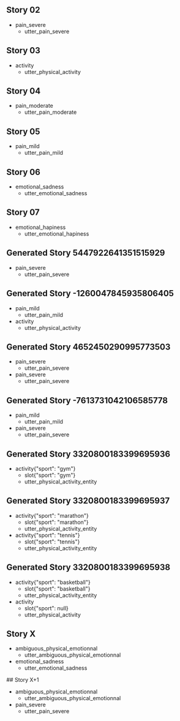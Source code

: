 ## Story 02
* pain_severe
    - utter_pain_severe

## Story 03
* activity
    - utter_physical_activity

## Story 04
* pain_moderate
    - utter_pain_moderate

## Story 05
* pain_mild
    - utter_pain_mild

## Story 06
* emotional_sadness
    - utter_emotional_sadness

## Story 07
* emotional_hapiness
    - utter_emotional_hapiness

## Generated Story 5447922641351515929
* pain_severe
    - utter_pain_severe

## Generated Story -1260047845935806405
* pain_mild
    - utter_pain_mild
* activity
    - utter_physical_activity
## Generated Story 4652450290995773503
* pain_severe
    - utter_pain_severe
* pain_severe
    - utter_pain_severe

## Generated Story -7613731042106585778
* pain_mild
    - utter_pain_mild
* pain_severe
    - utter_pain_severe

## Generated Story 3320800183399695936
* activity{"sport": "gym"}
    - slot{"sport": "gym"}
    - utter_physical_activity_entity

## Generated Story 3320800183399695937
* activity{"sport": "marathon"}
    - slot{"sport": "marathon"}
    - utter_physical_activity_entity
* activity{"sport": "tennis"}
    - slot{"sport": "tennis"}
    - utter_physical_activity_entity

## Generated Story 3320800183399695938
* activity{"sport": "basketball"}
    - slot{"sport": "basketball"}
    - utter_physical_activity_entity
* activity
    - slot{"sport": null}
    - utter_physical_activity

## Story X
* ambiguous_physical_emotionnal
    - utter_ambiguous_physical_emotionnal
* emotional_sadness
    - utter_emotional_sadness

## Story X+1
* ambiguous_physical_emotionnal
    - utter_ambiguous_physical_emotionnal
* pain_severe
    - utter_pain_severe

